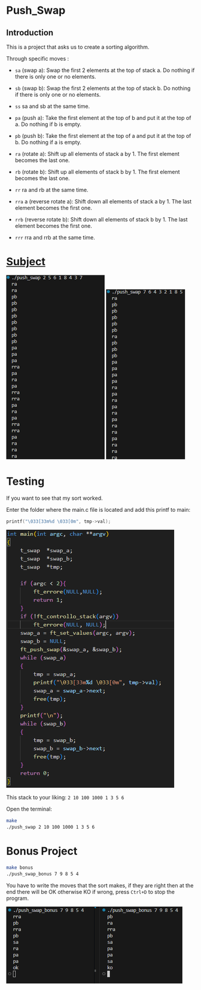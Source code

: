 # Push_Swap


## Introduction
This is a project that asks us to create a sorting algorithm.

Through specific moves :

- ``` sa ```  (swap a): Swap the first 2 elements at the top of stack a. Do nothing if there is only one or no elements.

- ``` sb ```  (swap b): Swap the first 2 elements at the top of stack b. Do nothing if there is only one or no elements.

- ```ss```  sa and sb at the same time.
- ```pa``` (push a): Take the first element at the top of b and put it at the top of a. Do nothing if b is empty.

- ```pb``` (push b): Take the first element at the top of a and put it at the top of b. Do nothing if a is empty.
- ```ra``` (rotate a): Shift up all elements of stack a by 1. The first element becomes the last one.
- ```rb```  (rotate b): Shift up all elements of stack b by 1. The first element becomes the last one.
- ```rr``` ra and rb at the same time.
- ```rra``` a (reverse rotate a): Shift down all elements of stack a by 1. The last element becomes the first one.
- ```rrb```  (reverse rotate b): Shift down all elements of stack b by 1. The last element becomes the first one.
- ```rrr``` rra and rrb at the same time.

# [Subject](./Docks/subject/push_swap.subject.pdf)

![images](./Docks/img/outputexsamle.png) ![images](./Docks/img/output2.png)

# Testing

If you want to see that my sort worked.

Enter the folder where the main.c file is located and add this printf to main:
```c
printf("\033[33m%d \033[0m", tmp->val);
```
![images](./Docks/img/main.png)

This stack to your liking: ```2 10 100 1000 1 3 5 6```

Open the terminal:
```bash
make
./push_swap 2 10 100 1000 1 3 5 6
```

# Bonus Project

```bash
make bonus
./push_swap_bonus 7 9 8 5 4
```
You have to write the moves that the sort makes, if they are right then at the end there will be OK otherwise KO if wrong, press ```Ctrl+D``` to stop the program.

![images](./Docks/img/bonus.png)